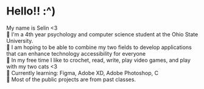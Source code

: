 # Hello!! :^)

My name is Selin <3 <br>
🌙 I'm a 4th year psychology and computer science student at the Ohio State University. <br>
🌙 I am hoping to be able to combine my two fields to develop applications that can enhance technology accessibility for everyone <br>
🌙 In my free time I like to crochet, read, write, play video games, and play with my two cats <3 <br>
🌙 Currently learning: Figma, Adobe XD, Adobe Photoshop, C <br>
🌙 Most of the public projects are from past classes. <br>

